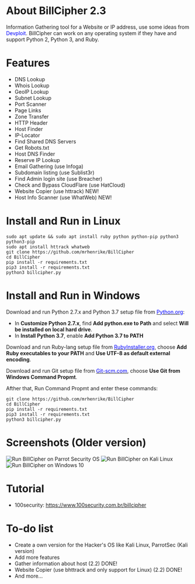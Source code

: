 # About BillCipher 2.3
Information Gathering tool for a Website or IP address, use some ideas from <span style="color: blue">Devploit</span>.
BillCipher can work on any operating system if they have and support Python 2, Python 3, and Ruby.

# Features
 * DNS Lookup 
 * Whois Lookup
 * GeoIP Lookup
 * Subnet Lookup
 * Port Scanner
 * Page Links
 * Zone Transfer
 * HTTP Header
 * Host Finder
 * IP-Locator
 * Find Shared DNS Servers
 * Get Robots.txt
 * Host DNS Finder
 * Reserve IP Lookup
 * Email Gathering (use Infoga)
 * Subdomain listing (use Sublist3r)
 * Find Admin login site (use Breacher)
 * Check and Bypass CloudFlare (use HatCloud)
 * Website Copier (use httrack) NEW!
 * Host Info Scanner (use WhatWeb) NEW!
 
 # Install and Run in Linux
    sudo apt update && sudo apt install ruby python python-pip python3 python3-pip
    sudo apt install httrack whatweb
    git clone https://github.com/mrhenrike/BillCipher
    cd BillCipher
    pip install -r requirements.txt
    pip3 install -r requirements.txt
    python3 billcipher.py
    
# Install and Run in Windows
Download and run Python 2.7.x and Python 3.7 setup file from <a href="https://python.org" target="_blank"><span style="color: blue">Python.org</span></a>:

 * In <strong>Customize Python 2.7.x</strong>, find <strong>Add python.exe to Path</strong> and select <strong>Will be installed on local hard drive</strong>.
 * In <strong>Install Python 3.7</strong>, enable <strong>Add Python 3.7 to PATH</strong>

Download and run Ruby-lang setup file from <a href="https://rubyinstaller.org" target="_blank"><span style="color: blue">RubyInstaller.org</span></a>, choose <strong>Add Ruby executables to your PATH</strong> and <strong>Use UTF-8 as default external encoding</strong>.

Download and run Git setup file from <a href="https://Git-scm.com" target="_blank"><span style="color: blue">Git-scm.com</span></a>, choose <strong>Use Git from Windows Command Propmt</strong>.

Afther that, Run Command Propmt and enter these commands:

    git clone https://github.com/mrhenrike/BillCipher
    cd BillCipher
    pip install -r requirements.txt
    pip3 install -r requirements.txt
    python3 billcipher.py

# Screenshots (Older version)
![Run BillCipher on Parrot Security OS](https://3.bp.blogspot.com/-8DvH0NPGLPM/W3UCK9hqF3I/AAAAAAAANRY/MBI0XiK8WnEzVB13IZdpWhhQgKlYfNDdACLcBGAs/s1600/BillCipher%2BParrotSec.png)
![Run BillCipher on Kali Linux](https://2.bp.blogspot.com/-g-BQCqbWjQ8/W3UCJWgbVgI/AAAAAAAANRU/7NWPE4APngANHIp-cLcQzNQTFBEF3eo-QCLcBGAs/s1600/BillCipher%2BKaliLinux.png)
![Run BillCipher on Windows 10](https://4.bp.blogspot.com/-gFl2fqik788/W3UCJT1CNmI/AAAAAAAANRQ/90nTvfAQXGoFYRyMG1x5JLzRu_Y0INqWwCLcBGAs/s1600/BillCipher%2BWindows%2B10.PNG)

# Tutorial
 * 100security: https://www.100security.com.br/billcipher 
 
# To-do list
 * Create a own version for the Hacker's OS like Kali Linux, ParrotSec (Kali version)
 * Add more features
 * Gather information about host (2.2) DONE!
 * Website Copier (use bhttrack and only support for Linux) (2.2) DONE!
 * And more...
